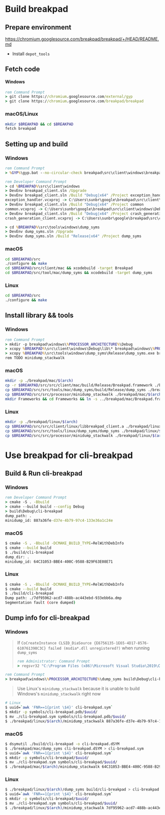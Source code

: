 # Build breakpad

## Prepare environment

https://chromium.googlesource.com/breakpad/breakpad/+/HEAD/README.md

- Install `depot_tools`

## Fetch code

#### Windows

```bat
rem Command Prompt
> git clone https://chromium.googlesource.com/external/gyp
> git clone https://chromium.googlesource.com/breakpad/breakpad
```

### macOS/Linux

```sh
mkdir $BREAKPAD && cd $BREAKPAD
fetch breakpad
```

## Setting up and build

### Windows

```bat
rem Command Prompt
> %GYP%\gyp.bat --no-circular-check breakpad\src\client\windows\breakpad_client.gyp -Dwin_release_RuntimeLibrary=2 -Dwin_debug_RuntimeLibrary=3
```

```bat
rem Developer Command Prompt
> cd %BREAKPAD%\src\client\windows
> DevEnv breakpad_client.sln /Upgrade
> DevEnv breakpad_client.sln /Build "Debug|x64" /Project exception_handler
exception_handler.vcxproj -> C:\Users\sunbr\google\breakpad\src\client\windows\Debug\lib\exception_handler.lib
> DevEnv breakpad_client.sln /Build "Debug|x64" /Project common
common.vcxproj -> C:\Users\sunbr\google\breakpad\src\client\windows\Debug\lib\common.lib
> DevEnv breakpad_client.sln /Build "Debug|x64" /Project crash_generation_client
crash_generation_client.vcxproj -> C:\Users\sunbr\google\breakpad\src\client\windows\Debug\lib\crash_generation_client.lib
```

```bat
> cd %BREAKPAD%\src\tools\windows\dump_syms
> DevEnv dump_syms.sln /Upgrade
> DevEnv dump_syms.sln /Build "Release|x64" /Project dump_syms
```

### macOS

```sh
cd $BREAKPAD/src
./configure && make
cd $BREAKPAD/src/client/mac && xcodebuild -target Breakpad
cd $BREAKPAD/src/tool/mac/dump_syms && xcodebuild -target dump_syms
```

### Linux

```sh
cd $BREAKPAD/src
./configure && make
```

## Install library && tools

### Windows

```bat
rem Command Prompt
> mkdir -p breakpad\windows\%PROCESSOR_ARCHITECTURE%\Debug
> xcopy %BREAKPAD%\src\client\windows\Debug\lib\* breakpad\windows\%PROCESSOR_ARCHITECTURET%\Debug\
> xcopy %BREAKPAD%\src\tools\windows\dump_syms\Release\dump_syms.exe breakpad\windows\%PROCESSOR_ARCHITECTURE%\
rem TODO minidump_stackwalk
```

### macOS

```sh
mkdir -p ./breakpad/mac/$(arch)
cp -r $BREAKPAD/src/src/client/mac/build/Release/Breakpad.framework ./breakpad/mac/
cp $BREAKPAD/src/src/tools/mac/dump_syms/build/Release/dump_syms ./breakpad/mac/
cp $BREAKPAD/src/src/processor/minidump_stackwalk ./breakpad/mac/$(arch)
mkdir Frameworks && cd Frameworks && ln -s ../breakpad/mac/Breakpad.framework .
```

### Linux

```sh
mkdir -p ./breakpad/linux/$(arch)
cp $BREAKPAD/src/src/client/linux/libbreakpad_client.a ./breakpad/linux/$(arch)
cp $BREAKPAD/src/src/tools/linux/dump_syms/dump_syms ./breakpad/linux/$(arch)
cp $BREAKPAD/src/src/processor/minidump_stackwalk ./breakpad/linux/$(arch)
```

# Use breakpad for cli-breakpad

## Build & Run cli-breakpad

### Windows

```bat
rem Developer Command Prompt
> cmake -S . -Bbuild
> cmake --build build --config Debug
> build\Debug\cli-breakpad
dump_path: .
minidump_id: 887a36fe-d37e-4b79-97c4-133e36a1c24e
```

### macOS

```sh
$ cmake -S . -Bbuild -DCMAKE_BUILD_TYPE=RelWithDebInfo
$ cmake --build build
$ ./build/cli-breakpad
dump_dir: .
minidump_id: 64C31053-BBE4-400C-9588-B29F63E08E71
```

### Linux

```sh
$ cmake -S . -Bbuild -DCMAKE_BUILD_TYPE=RelWithDebInfo
$ cmake --build build
$ ./build/cli-breakpad
Dump path: ./7df95962-acd7-488b-ac443ebd-933ebb6a.dmp
Segmentation fault (core dumped)
```

## Dump info for cli-breakpad

### Windows

> If `CoCreateInstance CLSID_DiaSource {E6756135-1E65-4D17-8576-610761398C3C} failed (msdia*.dll unregistered?)` when running `dump_syms`
>
> ```bat
> rem Administrator: Command Prompt
> > regsvr32 "C:\Program Files (x86)\Microsoft Visual Studio\2019\Community\Common7\IDE\Remote Debugger\x64\msdia140.dll"
> ```

```bat
rem Command Prompt
> breakpad\windows\%PROCESSOR_ARCHITECTURE%\dump_syms build\Debug\cli-breakpad.pdb > cli-breakpad.sym
```

> Use Linux's `minidump_stackwalk` because it is unable to build Windows's `minidump_stackwalk` right now

```sh
# Linux
$ uuid=`awk 'FNR==1{print \$4}' cli-breakpad.sym`
$ mkdir -p symbols/cli-breakpad.pdb/$uuid/
$ mv ./cli-breakpad.sym symbols/cli-breakpad.pdb/$uuid/
$ ./breakpad/linux/$(arch)/minidump_stackwalk 887a36fe-d37e-4b79-97c4-133e36a1c24e.dmp symbols > cli-breakpad.log
```

### macOS

```sh
$ dsymutil ./build/cli-breakpad -o cli-breakpad.dSYM
$ ./breakpad/mac/dump_syms cli-breakpad.dSYM > cli-breakpad.sym
$ uuid=`awk 'FNR==1{print \$4}' cli-breakpad.sym`
$ mkdir -p symbols/cli-breakpad/$uuid/
$ mv ./cli-breakpad.sym symbols/cli-breakpad/$uuid/
$ ./breakpad/mac/$(arch)/minidump_stackwalk 64C31053-BBE4-400C-9588-B29F63E08E71.dmp symbols > cli-breakpad.log
```

### Linux

```sh
$ ./breakpad/linux/$(arch)/dump_syms build/cli-breakpad > cli-breakpad.sym
$ uuid=`awk 'FNR==1{print \$4}' cli-breakpad.sym`
$ mkdir -p symbols/cli-breakpad/$uuid/
$ mv ./cli-breakpad.sym symbols/cli-breakpad/$uuid/
$ ./breakpad/linux/$(arch)/minidump_stackwalk 7df95962-acd7-488b-ac443ebd-933ebb6a.dmp symbols > cli-breakpad.log
```
